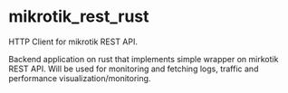 # mikrotik_rest_rust
HTTP Client for mikrotik REST API.

Backend application on rust that implements simple wrapper on mirkotik REST API.
Will be used for monitoring and fetching logs, traffic and performance visualization/monitoring.
